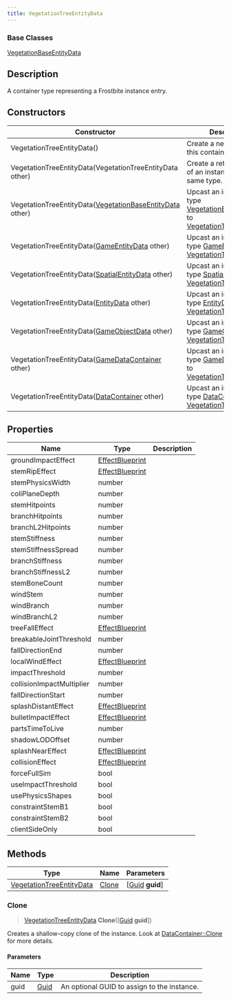 ```yaml
---
title: VegetationTreeEntityData
---
```

### Base Classes

[VegetationBaseEntityData](/vext/ref/fb/vegetationbaseentitydata/)

## Description

A container type representing a Frostbite instance entry.

## Constructors

| Constructor                                                                          | Description                                                                                                                              |
| ------------------------------------------------------------------------------------ | ---------------------------------------------------------------------------------------------------------------------------------------- |
| VegetationTreeEntityData()                                                           | Create a new instance of this container type.                                                                                            |
| VegetationTreeEntityData(VegetationTreeEntityData other)                             | Create a reference copy of an instance of the same type.                                                                                 |
| VegetationTreeEntityData([VegetationBaseEntityData](/vext/ref/fb/vegetationbaseentitydata/) other) | Upcast an instance of type [VegetationBaseEntityData](/vext/ref/fb/vegetationbaseentitydata/) to [VegetationTreeEntityData](/vext/ref/fb/vegetationtreeentitydata/). |
| VegetationTreeEntityData([GameEntityData](/vext/ref/fb/gameentitydata/) other)                     | Upcast an instance of type [GameEntityData](/vext/ref/fb/gameentitydata/) to [VegetationTreeEntityData](/vext/ref/fb/vegetationtreeentitydata/).                     |
| VegetationTreeEntityData([SpatialEntityData](/vext/ref/fb/spatialentitydata/) other)               | Upcast an instance of type [SpatialEntityData](/vext/ref/fb/spatialentitydata/) to [VegetationTreeEntityData](/vext/ref/fb/vegetationtreeentitydata/).               |
| VegetationTreeEntityData([EntityData](/vext/ref/fb/entitydata/) other)                             | Upcast an instance of type [EntityData](/vext/ref/fb/entitydata/) to [VegetationTreeEntityData](/vext/ref/fb/vegetationtreeentitydata/).                             |
| VegetationTreeEntityData([GameObjectData](/vext/ref/fb/gameobjectdata/) other)                     | Upcast an instance of type [GameObjectData](/vext/ref/fb/gameobjectdata/) to [VegetationTreeEntityData](/vext/ref/fb/vegetationtreeentitydata/).                     |
| VegetationTreeEntityData([GameDataContainer](/vext/ref/fb/gamedatacontainer/) other)               | Upcast an instance of type [GameDataContainer](/vext/ref/fb/gamedatacontainer/) to [VegetationTreeEntityData](/vext/ref/fb/vegetationtreeentitydata/).               |
| VegetationTreeEntityData([DataContainer](/vext/ref/shared/class/datacontainer) other)  | Upcast an instance of type [DataContainer](/vext/ref/shared/class/datacontainer) to [VegetationTreeEntityData](/vext/ref/fb/vegetationtreeentitydata/).  |

## Properties

| Name                      | Type                               | Description |
| ------------------------- | ---------------------------------- | ----------- |
| groundImpactEffect        | [EffectBlueprint](/vext/ref/fb/effectblueprint/) |             |
| stemRipEffect             | [EffectBlueprint](/vext/ref/fb/effectblueprint/) |             |
| stemPhysicsWidth          | number                             |             |
| coliPlaneDepth            | number                             |             |
| stemHitpoints             | number                             |             |
| branchHitpoints           | number                             |             |
| branchL2Hitpoints         | number                             |             |
| stemStiffness             | number                             |             |
| stemStiffnessSpread       | number                             |             |
| branchStiffness           | number                             |             |
| branchStiffnessL2         | number                             |             |
| stemBoneCount             | number                             |             |
| windStem                  | number                             |             |
| windBranch                | number                             |             |
| windBranchL2              | number                             |             |
| treeFallEffect            | [EffectBlueprint](/vext/ref/fb/effectblueprint/) |             |
| breakableJointThreshold   | number                             |             |
| fallDirectionEnd          | number                             |             |
| localWindEffect           | [EffectBlueprint](/vext/ref/fb/effectblueprint/) |             |
| impactThreshold           | number                             |             |
| collisionImpactMultiplier | number                             |             |
| fallDirectionStart        | number                             |             |
| splashDistantEffect       | [EffectBlueprint](/vext/ref/fb/effectblueprint/) |             |
| bulletImpactEffect        | [EffectBlueprint](/vext/ref/fb/effectblueprint/) |             |
| partsTimeToLive           | number                             |             |
| shadowLODOffset           | number                             |             |
| splashNearEffect          | [EffectBlueprint](/vext/ref/fb/effectblueprint/) |             |
| collisionEffect           | [EffectBlueprint](/vext/ref/fb/effectblueprint/) |             |
| forceFullSim              | bool                               |             |
| useImpactThreshold        | bool                               |             |
| usePhysicsShapes          | bool                               |             |
| constraintStemB1          | bool                               |             |
| constraintStemB2          | bool                               |             |
| clientSideOnly            | bool                               |             |

## Methods

| Type                                                 | Name            | Parameters                                     |
| ---------------------------------------------------- | --------------- | ---------------------------------------------- |
| [VegetationTreeEntityData](/vext/ref/fb/vegetationtreeentitydata/) | [Clone](#clone) | \[[Guid](/vext/ref/shared/class/guid) **guid**\] |

### Clone

> [VegetationTreeEntityData](/vext/ref/fb/vegetationtreeentitydata/) **Clone**(\[[Guid](/vext/ref/shared/class/guid) **guid**\])

Creates a shallow-copy clone of the instance. Look at [DataContainer::Clone](/vext/ref/shared/class/datacontainer#clone) for more details.

#### Parameters

| Name | Type         | Description                                 |
| ---- | ------------ | ------------------------------------------- |
| guid | [Guid](/vext/ref/shared/class/guid/) | An optional GUID to assign to the instance. |
